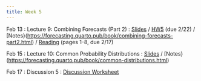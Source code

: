 ```yaml
---
title: Week 5
---
```


Feb 13
: Lecture 9: Combining Forecasts (Part 2)
	: [Slides](https://docs.google.com/presentation/d/15Gpip5Ea1Gda4_dChg7cv-nkQlUXX5FqkdlRMB322-s/edit#slide=id.g11193de1a70_0_34) / [HW5](/assets/hw5/hw5.pdf) (due 2/22) / [Notes}(https://forecasting.quarto.pub/book/combining-forecasts-part2.html) / [Reading](https://pubs.aeaweb.org/doi/pdfplus/10.1257/0895330041371321) (pages 1-8, due 2/17) 

Feb 15
: Lecture 10: Common Probability Distributions
    : [Slides](https://docs.google.com/presentation/d/1qT3mNAyvQ4yKKAceImB5HGfmB9cLWkoEEAyy4038jcE/edit#slide=id.p) / [Notes}(https://forecasting.quarto.pub/book/common-distributions.html)

Feb 17
: Discussion 5
    : [Discussion Worksheet](https://docs.google.com/document/d/1VYm6GBGK_N5kxlD_YwnZ5ax2AgBsNx2et62A4Sx_59Q/edit?usp=sharing)
